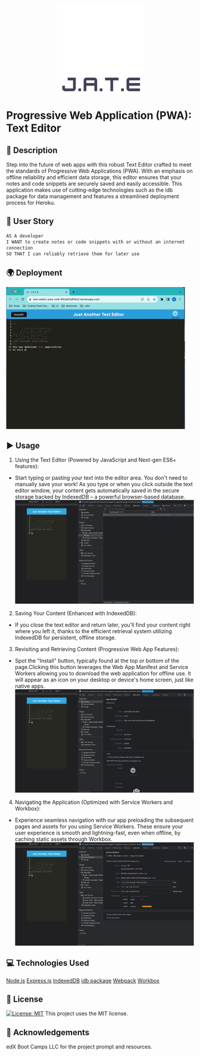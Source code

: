 <div style="display: flex; justify-content: center;">
    <img src="assets/JATE_logo.png">
</div>

# Progressive Web Application (PWA): Text Editor
## 🌟 Description
Step into the future of web apps with this robust Text Editor crafted to meet the standards of Progressive Web Applications (PWA). With an emphasis on offline reliability and efficient data storage, this editor ensures that your notes and code snippets are securely saved and easily accessible. This application makes use of cutting-edge technologies such as the idb package for data management and features a streamlined deployment process for Heroku.
## 📜 User Story
```
AS A developer
I WANT to create notes or code snippets with or without an internet connection
SO THAT I can reliably retrieve them for later use
```
## 🌍 Deployment
<a href="https://text-editor-pwa-cmb-953d51a916c2.herokuapp.com"><img src="assets/JATE.gif" alt="Website Preview"></a>

## ▶️ Usage
1. Using the Text Editor (Powered by JavaScript and Next-gen ES6+ features):
- Start typing or pasting your text into the editor area. You don't need to manually save your work! As you type or when you click outside the text editor window, your content gets automatically saved in the secure storage backed by IndexedDB – a powerful browser-based database.
![IndexedDB](assets/03-idb-storage.png)
2. Saving Your Content (Enhanced with IndexedDB):
- If you close the text editor and return later, you'll find your content right where you left it, thanks to the efficient retrieval system utilizing IndexedDB for persistent, offline storage.
3. Revisiting and Retrieving Content (Progressive Web App Features):
- Spot the "Install" button, typically found at the top or bottom of the page.Clicking this button leverages the Web App Manifest and Service Workers allowing you to download the web application for offline use. It will appear as an icon on your desktop or device's home screen, just like native apps.
![Manifest and Service Workers](assets/01-manifest.png)
4. Navigating the Application (Optimized with Service Workers and Workbox):
- Experience seamless navigation with our app preloading the subsequent pages and assets for you using Service Workers. These ensure your user experience is smooth and lightning-fast, even when offline, by caching static assets through Workbox.
![Service Workers](assets/02-service-worker.png)
## 💻 Technologies Used
[Node.js](https://nodejs.org/en)
[Express.js](https://expressjs.com/)
[IndexedDB](https://developer.mozilla.org/en-US/docs/Web/API/IndexedDB_API)
[idb package](https://www.npmjs.com/package/idb)
[Webpack](https://webpack.js.org/)
[Workbox](https://developers.google.com/web/tools/workbox)
## 📄 License
[![License: MIT](https://img.shields.io/badge/License-MIT-yellow.svg)](https://opensource.org/licenses/MIT)
This project uses the MIT license.

## 👏 Acknowledgements
edX Boot Camps LLC for the project prompt and resources.
